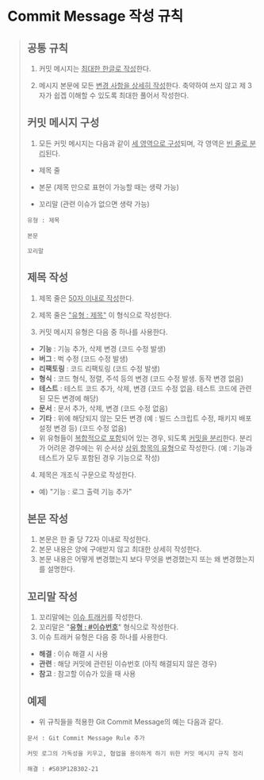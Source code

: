 # Commit Message 작성 규칙


>
>
>## 공통 규칙
>
>1. 커밋 메시지는 <u>최대한 한글로 작성</u>한다.
>
>2. 메시지 본문에 모든 <u>변경 사항을 상세히 작성</u>한다. 축약하여 쓰지 않고 제 3자가 쉽겝 이해할 수 있도록 최대한 풀어서 작성한다.
>
>
>
>
>
>## 커밋 메시지 구성
>
>1. 모든 커밋 메시지는 다음과 같이 <u>세 영역으로 구성</u>되며, 각 영역은 <u>빈 줄로 분리</u>된다.
>
>- 제목 줄
>
>- 본문 (제목 만으로 표현이 가능할 때는 생략 가능)
>
>- 꼬리말 (관련 이슈가 없으면 생략 가능)
>
>```
>유형 : 제목
>
>본문
>
>꼬리말
>```
>
>
>
>
>
>## 제목 작성
>
>1. 제목 줄은 <u>50자 이내로 작성</u>한다.
>
>
>2. 제목 줄은 <u>"유형 : 제목"</u> 이 형식으로 작성한다.
>
>
>3. 커밋 메시지 유형은 다음 중 하나를 사용한다.
>
> - **기능** : 기능 추가, 삭제 변경 (코드 수정 발생)
> - **버그** : 벅 수정 (코드 수정 발생)
> - **리팩토링** : 코드 리팩토링 (코드 수정 발생)
> - **형식** : 코드 형식, 정렬, 주석 등의 변경 (코드 수정 발생. 동작 변경 없음)
> - **테스트** : 테스트 코드 추가, 삭제, 변경 (코드 수정 없음. 테스트 코드에 관련된 모든 변경에 해당)
> - **문서** : 문서 추가, 삭제, 변경 (코드 수정 없음)
> - **기타** : 위에 해당되지 않는 모든 변경 (예 : 빌드 스크립트 수정, 패키지 배포 설정 변경 등) (코드 수정 없음)
> - 위 유형들이 <u>복합적으로 포함</u>되어 있는 경우, 되도록 <u>커밋을 분리</u>한다. 분리가 어려운 경우에는 위 순서상 <u>상위 항목의 유형</u>으로 작성한다. (예 : 기능과 테스트가 모두 포함된 경우 기능으로 작성)
>
>4. 제목은 개조식 구문으로 작성한다.
>
> - 예)  "기능 : 로그 출력 기능 추가"
>
>   
>   
>   
>
>## 본문 작성
>
>1. 본문은 한 줄 당 72자 이내로 작성한다.
>2. 본문 내용은 양에 구애받지 않고 최대한 상세히 작성한다.
>3. 본문 내용은 어떻게 변경했는지 보다 무엇을 변경했는지 또는 왜 변경했는지를 설명한다.
>
>
>
>
>
>## 꼬리말 작성
>
>1. 꼬리말에는 <u>이슈 트래커</u>를 작성한다.
>2. 꼬리말은 "<u>**유형 : #이슈번호**</u>" 형식으로 작성한다.
>3. 이슈 트래커 유형은 다음 중 하나를 사용한다.
>   - **해결** : 이슈 해결 시 사용
>   - **관련** : 해당 커밋에 관련된 이슈번호 (아직 해결되지 않은 경우)
>   - **참고** : 참고할 이슈가 있을 때 사용
>
>
>
>
>
>## 예제
>
>- 위 규칙들을 적용한 Git Commit Message의 예는 다음과 같다.
>
>``` 문서 : Git Commit Message Rule 추가
>문서 : Git Commit Message Rule 추가
>
>커밋 로그의 가독성을 키우고, 협업을 용이하게 하기 위한 커밋 메시지 규칙 정리
>
>해결 : #S03P12B302-21
>```
>
>
>
>
>